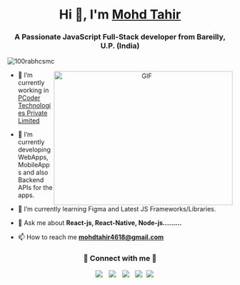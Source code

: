 <h1 align="center">Hi 👋, I'm <a href="https://mohdtahirmt.github.io/portfolio/" target="blank">
Mohd Tahir</a></h1>
<h3 align="center">A Passionate JavaScript Full-Stack developer from Bareilly, U.P. (India)</h3>

<p align="left"> <img src="https://komarev.com/ghpvc/?username=MohdTahirMT&label=Profile%20Views&color=0e75b6&style=flat" alt="100rabhcsmc" /> </p>

<a target="_blank" align="center">
  <img align="right" top="500" height="300" width="400" alt="GIF" src="https://media.giphy.com/media/SWoSkN6DxTszqIKEqv/giphy.gif">
</a>

- 🔭 I’m currently working in <a href="https://pcodertechnologies.com/" target="blank">PCoder Technologies Private Limited</a> 

- 🤝 I’m currently developing WebApps, MobileApps and also Backend APIs for the apps.

- 🌱 I’m currently learning Figma and Latest JS Frameworks/Libraries. 

- 💬 Ask me about **React-js, React-Native, Node-js.........** 

- 📫 How to reach me **mohdtahir4618@gmail.com**

<!-- - 📄 Know about my experiences <a href="https://github.com/100rabhcsmc/Me.io/blob/master/01SaurabhChavanReactNativeResume.pdf" target="blank">Resume</a>
<br/> -->
<h3 align="center" >🤝 Connect with me 🤝</h3>

<p align="center">

 <div align="center"  class="icons-social" style="margin-left: 10px;">
        <a style="margin-left: 10px;"  target="_blank" href="https://www.linkedin.com/in/mohdtahirmt/">
			<img src="https://img.icons8.com/doodle/40/000000/linkedin--v2.png"></a>
        <a style="margin-left: 10px;" target="_blank" href="https://github.com/MohdTahirMT">
		<img src="https://img.icons8.com/doodle/40/000000/github--v1.png"></a>
        <a style="margin-left: 10px;" target="_blank" href="https://instagram.com/mohdtahir.mt">
			<img src="https://img.icons8.com/doodle/40/000000/instagram-new--v2.png"></a>
		<a style="margin-left: 10px;" target="_blank" href="https://twitter.com/mohdtahirmt9927">
			<img src="https://img.icons8.com/doodle/40/000000/twitter-squared--v2.png" ></a>
		<a style="margin-left: 5px;" target="_blank" href="https://m.facebook.com/profile.php?eav=AfZJGB0ei7aqhkKrp0x-u-hzuGmdfXk6mFwjrGQkpgo0Vcte7EukbMGCc0DEm6KYPzU&paipv=0">
					<img src="https://img.icons8.com/plasticine/40/000000/facebook.png" ></a>
      </div>

</p>
